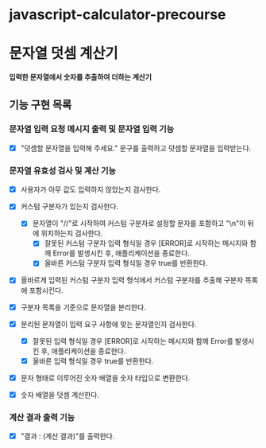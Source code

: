 # javascript-calculator-precourse

# 문자열 덧셈 계산기

**입력한 문자열에서 숫자를 추출하여 더하는 계산기**

## 기능 구현 목록

### 문자열 입력 요청 메시지 출력 및 문자열 입력 기능

- [x] "덧셈할 문자열을 입력해 주세요." 문구를 출력하고 덧셈할 문자열을 입력받는다.

### 문자열 유효성 검사 및 계산 기능

- [x] 사용자가 아무 값도 입력하지 않았는지 검사한다.

- [x] 커스텀 구분자가 있는지 검사한다.

  - [x] 문자열이 "//"로 시작하여 커스텀 구분자로 설정할 문자를 포함하고 "\n"이 뒤에 위치하는지 검사한다.
    - [x] 잘못된 커스텀 구분자 입력 형식일 경우 [ERROR]로 시작하는 메시지와 함께 Error를 발생시킨 후, 애플리케이션을 종료한다.
    - [x] 올바른 커스텀 구분자 입력 형식일 경우 true를 반환한다.

- [x] 올바르게 입력된 커스텀 구분자 입력 형식에서 커스텀 구분자를 추출해 구분자 목록에 포함시킨다.

- [x] 구분자 목록을 기준으로 문자열을 분리한다.
- [x] 분리된 문자열이 입력 요구 사항에 맞는 문자열인지 검사한다.

  - [x] 잘못된 입력 형식일 경우 [ERROR]로 시작하는 메시지와 함께 Error를 발생시킨 후, 애플리케이션을 종료한다.
  - [x] 올바른 입력 형식일 경우 true를 반환한다.

- [x] 문자 형태로 이루어진 숫자 배열을 숫자 타입으로 변환한다.
- [x] 숫자 배열을 덧셈 계산한다.

### 계산 결과 출력 기능

- [x] "결과 : (계산 결과)"를 출력한다.
